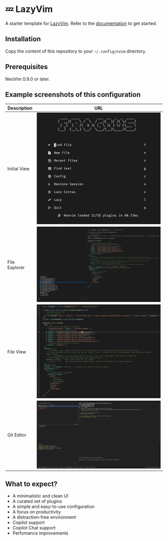# 💤 LazyVim

A starter template for [LazyVim](https://github.com/LazyVim/LazyVim).
Refer to the [documentation](https://lazyvim.github.io/installation) to get started.

## Installation

Copy the content of this repository to your `~/.config/nvim` directory.

## Prerequisites

NeoVim 0.9.0 or later.

## Example screenshots of this configuration

| Description   | URL                                |
| ------------- | ---------------------------------- |
| Initial View  | ![Image 1](./assets/lazyvim_1.png) |
| File Explorer | ![Image 2](./assets/lazyvim_2.png) |
| File View     | ![Image 3](./assets/lazyvim_3.png) |
| Git Editor    | ![Image 4](./assets/lazyvim_4.png) |

## What to expect?

- A minimalistic and clean UI
- A curated set of plugins
- A simple and easy-to-use configuration
- A focus on productivity
- A distraction-free environment
- Copilot support
- Copilot Chat support
- Perfomance improvements
